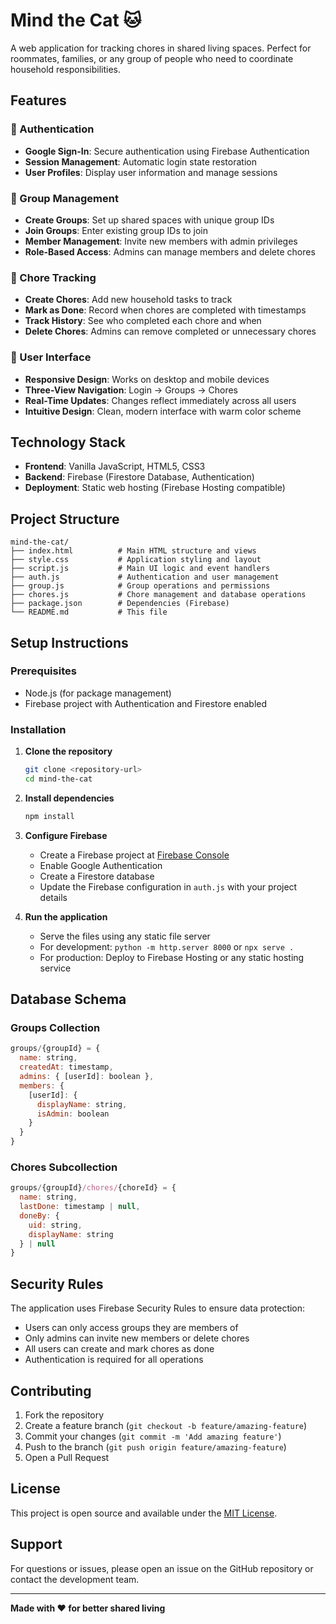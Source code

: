 # Mind the Cat 🐱

A web application for tracking chores in shared living spaces. Perfect for roommates, families, or any group of people who need to coordinate household responsibilities.

## Features

### 🔐 Authentication
- **Google Sign-In**: Secure authentication using Firebase Authentication
- **Session Management**: Automatic login state restoration
- **User Profiles**: Display user information and manage sessions

### 👥 Group Management
- **Create Groups**: Set up shared spaces with unique group IDs
- **Join Groups**: Enter existing group IDs to join
- **Member Management**: Invite new members with admin privileges
- **Role-Based Access**: Admins can manage members and delete chores

### 🧹 Chore Tracking
- **Create Chores**: Add new household tasks to track
- **Mark as Done**: Record when chores are completed with timestamps
- **Track History**: See who completed each chore and when
- **Delete Chores**: Admins can remove completed or unnecessary chores

### 🎨 User Interface
- **Responsive Design**: Works on desktop and mobile devices
- **Three-View Navigation**: Login → Groups → Chores
- **Real-Time Updates**: Changes reflect immediately across all users
- **Intuitive Design**: Clean, modern interface with warm color scheme

## Technology Stack

- **Frontend**: Vanilla JavaScript, HTML5, CSS3
- **Backend**: Firebase (Firestore Database, Authentication)
- **Deployment**: Static web hosting (Firebase Hosting compatible)

## Project Structure

```
mind-the-cat/
├── index.html          # Main HTML structure and views
├── style.css           # Application styling and layout
├── script.js           # Main UI logic and event handlers
├── auth.js             # Authentication and user management
├── group.js            # Group operations and permissions
├── chores.js           # Chore management and database operations
├── package.json        # Dependencies (Firebase)
└── README.md           # This file
```

## Setup Instructions

### Prerequisites
- Node.js (for package management)
- Firebase project with Authentication and Firestore enabled

### Installation

1. **Clone the repository**
   ```bash
   git clone <repository-url>
   cd mind-the-cat
   ```

2. **Install dependencies**
   ```bash
   npm install
   ```

3. **Configure Firebase**
   - Create a Firebase project at [Firebase Console](https://console.firebase.google.com/)
   - Enable Google Authentication
   - Create a Firestore database
   - Update the Firebase configuration in `auth.js` with your project details

4. **Run the application**
   - Serve the files using any static file server
   - For development: `python -m http.server 8000` or `npx serve .`
   - For production: Deploy to Firebase Hosting or any static hosting service

## Database Schema

### Groups Collection
```javascript
groups/{groupId} = {
  name: string,
  createdAt: timestamp,
  admins: { [userId]: boolean },
  members: {
    [userId]: {
      displayName: string,
      isAdmin: boolean
    }
  }
}
```

### Chores Subcollection
```javascript
groups/{groupId}/chores/{choreId} = {
  name: string,
  lastDone: timestamp | null,
  doneBy: {
    uid: string,
    displayName: string
  } | null
}
```

## Security Rules

The application uses Firebase Security Rules to ensure data protection:

- Users can only access groups they are members of
- Only admins can invite new members or delete chores
- All users can create and mark chores as done
- Authentication is required for all operations

## Contributing

1. Fork the repository
2. Create a feature branch (`git checkout -b feature/amazing-feature`)
3. Commit your changes (`git commit -m 'Add amazing feature'`)
4. Push to the branch (`git push origin feature/amazing-feature`)
5. Open a Pull Request

## License

This project is open source and available under the [MIT License](LICENSE).

## Support

For questions or issues, please open an issue on the GitHub repository or contact the development team.

---

**Made with ❤️ for better shared living**
